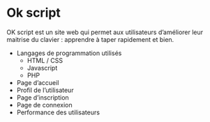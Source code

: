 # Ok script

OK script est un site web qui permet aux utilisateurs d’améliorer leur maitrise du clavier : apprendre à taper rapidement et bien.

- Langages de programmation utilisés
    - HTML / CSS
    - Javascript
    - PHP
- Page d’accueil
- Profil de l’utilisateur
- Page d’inscription
- Page de connexion
- Performance des utilisateurs
